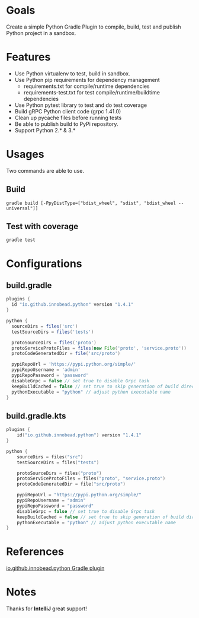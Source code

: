 # Goals
Create a simple Python Gradle Plugin to compile, build, test and publish Python project in a sandbox. 

# Features
* Use Python virtualenv to test, build in sandbox.
* Use Python pip requirements for dependency management
  * requirements.txt for compile/runtime dependencies
  * requirements-test.txt for test compile/runtime/buildtime dependencies
* Use Python pytest library to test and do test coverage
* Build gRPC Python client code (grpc 1.41.0)
* Clean up pycache files before running tests
* Be able to publish build to PyPi repository.
* Support Python 2.* & 3.*

# Usages
Two commands are able to use.
## Build
`gradle build [-PpyDistType=["bdist_wheel", "sdist", "bdist_wheel --universal"]]`

## Test with coverage
`gradle test`

# Configurations

## build.gradle
```groovy
plugins {
  id "io.github.innobead.python" version "1.4.1"
}

python {
  sourceDirs = files('src')
  testSourceDirs = files('tests')

  protoSourceDirs = files('proto')
  protoServiceProtoFiles = files(new File('proto', 'service.proto'))
  protoCodeGeneratedDir = file('src/proto')

  pypiRepoUrl = 'https://pypi.python.org/simple/'
  pypiRepoUsername = 'admin'
  pypiRepoPassword = 'password'
  disableGrpc = false // set true to disable Grpc task
  keepBuildCached = false // set true to skip generation of build directory once already created
  pythonExecutable = "python" // adjust python executable name
}
```

## build.gradle.kts
```kotlin
plugins {
    id("io.github.innobead.python") version "1.4.1"
}

python {
    sourceDirs = files("src")
    testSourceDirs = files("tests")

    protoSourceDirs = files("proto")
    protoServiceProtoFiles = files("proto", "service.proto")
    protoCodeGeneratedDir = file("src/proto")

    pypiRepoUrl = "https://pypi.python.org/simple/"
    pypiRepoUsername = "admin"
    pypiRepoPassword = "password"
    disableGrpc = false // set true to disable Grpc task
    keepBuildCached = false // set true to skip generation of build directory once already created
    pythonExecutable = "python" // adjust python executable name
}
```

# References
[io.github.innobead.python Gradle plugin](https://plugins.gradle.org/plugin/io.github.innobead.python)

# Notes
Thanks for **IntelliJ** great support!
